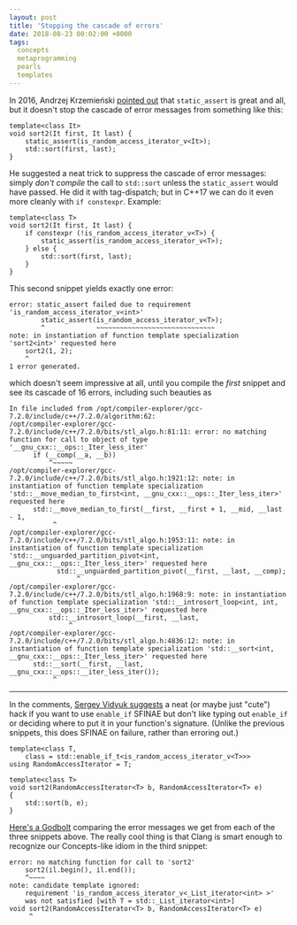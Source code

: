```yaml
---
layout: post
title: 'Stopping the cascade of errors'
date: 2018-08-23 00:02:00 +0000
tags:
  concepts
  metaprogramming
  pearls
  templates
---
```


In 2016, Andrzej Krzemieński
[pointed out](https://akrzemi1.wordpress.com/2016/03/21/concepts-without-concepts/) that
`static_assert` is great and all, but it doesn't stop the cascade of error messages
from something like this:

    template<class It>
    void sort2(It first, It last) {
        static_assert(is_random_access_iterator_v<It>);
        std::sort(first, last);
    }

He suggested a neat trick to suppress the cascade of error messages: simply
*don't compile* the call to `std::sort` unless the `static_assert` would have
passed. He did it with tag-dispatch; but in C++17 we can do it even more cleanly
with `if constexpr`. Example:

    template<class T>
    void sort2(It first, It last) {
        if constexpr (!is_random_access_iterator_v<T>) {
            static_assert(is_random_access_iterator_v<T>);
        } else {
            std::sort(first, last);
        }
    }

This second snippet yields exactly one error:

    error: static_assert failed due to requirement
    'is_random_access_iterator_v<int>'
            static_assert(is_random_access_iterator_v<T>);
            ^             ~~~~~~~~~~~~~~~~~~~~~~~~~~~~~~
    note: in instantiation of function template specialization
    'sort2<int>' requested here
        sort2(1, 2);
        ^
    1 error generated.

which doesn't seem impressive at all, until you compile the *first* snippet
and see its cascade of 16 errors, including such beauties as

    In file included from /opt/compiler-explorer/gcc-7.2.0/include/c++/7.2.0/algorithm:62:
    /opt/compiler-explorer/gcc-7.2.0/include/c++/7.2.0/bits/stl_algo.h:81:11: error: no matching function for call to object of type '__gnu_cxx::__ops::_Iter_less_iter'
          if (__comp(__a, __b))
              ^~~~~~
    /opt/compiler-explorer/gcc-7.2.0/include/c++/7.2.0/bits/stl_algo.h:1921:12: note: in instantiation of function template specialization 'std::__move_median_to_first<int, __gnu_cxx::__ops::_Iter_less_iter>' requested here
          std::__move_median_to_first(__first, __first + 1, __mid, __last - 1,
               ^
    /opt/compiler-explorer/gcc-7.2.0/include/c++/7.2.0/bits/stl_algo.h:1953:11: note: in instantiation of function template specialization 'std::__unguarded_partition_pivot<int, __gnu_cxx::__ops::_Iter_less_iter>' requested here
                std::__unguarded_partition_pivot(__first, __last, __comp);
                     ^
    /opt/compiler-explorer/gcc-7.2.0/include/c++/7.2.0/bits/stl_algo.h:1968:9: note: in instantiation of function template specialization 'std::__introsort_loop<int, int, __gnu_cxx::__ops::_Iter_less_iter>' requested here
              std::__introsort_loop(__first, __last,
                   ^
    /opt/compiler-explorer/gcc-7.2.0/include/c++/7.2.0/bits/stl_algo.h:4836:12: note: in instantiation of function template specialization 'std::__sort<int, __gnu_cxx::__ops::_Iter_less_iter>' requested here
          std::__sort(__first, __last, __gnu_cxx::__ops::__iter_less_iter());
               ^

----

In the comments, [Sergey Vidyuk suggests](https://akrzemi1.wordpress.com/2016/03/21/concepts-without-concepts/#comment-4798)
a neat (or maybe just "cute") hack if you want to use `enable_if` SFINAE
but don't like typing out `enable_if` or deciding where to put it in
your function's signature.  (Unlike the previous snippets, this does SFINAE
on failure, rather than erroring out.)

    template<class T,
        class = std::enable_if_t<is_random_access_iterator_v<T>>>
    using RandomAccessIterator = T;

    template<class T>
    void sort2(RandomAccessIterator<T> b, RandomAccessIterator<T> e)
    {
        std::sort(b, e);
    }

[Here's a Godbolt](https://godbolt.org/z/7piE-_)
comparing the error messages we get from each of the three snippets above.
The really cool thing is that Clang is smart enough to recognize our
Concepts-like idiom in the third snippet:

    error: no matching function for call to 'sort2'
        sort2(il.begin(), il.end());
        ^~~~~
    note: candidate template ignored:
        requirement 'is_random_access_iterator_v<_List_iterator<int> >'
        was not satisfied [with T = std::_List_iterator<int>]
    void sort2(RandomAccessIterator<T> b, RandomAccessIterator<T> e)
         ^
